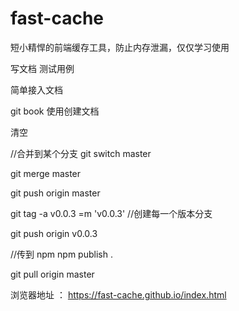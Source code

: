 # fast-cache
短小精悍的前端缓存工具，防止内存泄漏，仅仅学习使用

写文档
测试用例

简单接入文档

git book 使用创建文档

清空

//合并到某个分支
git switch master 

git merge master

git push origin master

git tag -a v0.0.3 =m 'v0.0.3' //创建每一个版本分支

git push origin v0.0.3

//传到 npm
npm publish .

git  pull origin master

浏览器地址 ：
https://fast-cache.github.io/index.html



